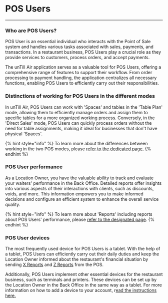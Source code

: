 # POS Users

***

### Who are POS Users?

POS User is an essential individual who interacts with the Point of Sale system and handles various tasks associated with sales, payments, and transactions. In a restaurant business, POS Users play a crucial role as they provide services to customers, process orders, and accept payments.

The unTill Air application serves as a valuable tool for POS Users, offering a comprehensive range of features to support their workflow. From order processing to payment handling, the application centralizes all necessary functions, enabling POS Users to efficiently carry out their responsibilities.

### Distinctions of working for POS Users in the different modes

In unTill Air, POS Users can work with 'Spaces' and tables in the 'Table Plan' mode, allowing them to efficiently manage orders and assign them to specific tables for a more organized working process. Conversely, in the 'Direct Sales' mode, POS Users can quickly process orders without the need for table assignments, making it ideal for businesses that don't have physical 'Spaces'.

{% hint style="info" %}
To learn more about the differences between working in the two POS modes, please [refer to the dedicated page.](../../sales-modes/)
{% endhint %}

### POS User performance

As a Location Owner, you have the valuable ability to track and evaluate your waiters' performance in the Back Office. Detailed reports offer insights into various aspects of their interactions with clients, such as discounts, voids, and more. This information empowers you to make informed decisions and configure an efficient system to enhance the overall service quality.

{% hint style="info" %}
To learn more about 'Reports' including reports about POS Users' performance, please [refer to the designated page](../../../reports/waiters-reports.md).
{% endhint %}

### POS User devices

The most frequently used device for POS Users is a tablet. With the help of a tablet, POS Users can efficiently carry out their daily duties and keep the Location Owner informed about the restaurant's financial situation by sending [X Reports](../../../reports/x-reports.md) and [Z Reports](../../../reports/z-reports.md) from the POS.

Additionally, POS Users implement other essential devices for the restaurant business, such as terminals and printers. These devices can be set up by the Location Owner in the Back Office in the same way as a tablet. For more information on how to add a device to your account, r[ead the instructions here.](../../../general/equipment/add-a-device.md)
